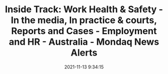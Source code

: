 ---
"title": "Inside Track: Work Health & Safety - In the media, In practice & courts, Reports and Cases - Employment and HR - Australia - Mondaq News Alerts"
"date": "2021-11-13 9:34:15"
"feed_name": "GOOGLENEWSMINING"
"feed_website": "https://news.google.com/search?q=mining%2Bincident&hl=en-US&gl=US&ceid=US:en"
"feed_rss": "https://news.google.com/rss/search?q=mining%2Bincident&hl=en-US&gl=US&ceid=US:en"
"link": "https://www.mondaq.com/australia/health-safety/1131376/inside-track-work-health-safety-in-the-media-in-practice-courts-reports-and-cases"
"source": "{'href': 'https://www.mondaq.com', 'title': 'Mondaq News Alerts'}"
"file": "_posts/2021-1-1-4ca0fbb3333a0b494cdfa8f669de98bb2446e2ad.md"
"accident": "0"
"drilling": "0"
"dead": "0"
"injured": "0"
"arrested": "0"
"place": "unknown place"
"where": "unknown site"
"causes": "unknown"
"place_uri": "unknown place"
---